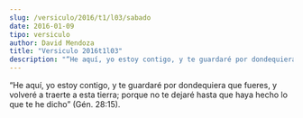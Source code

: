 ```yaml
---
slug: /versiculo/2016/t1/l03/sabado
date: 2016-01-09
tipo: versiculo
author: David Mendoza
title: "Versiculo 2016t1l03"
description: "“He aquí, yo estoy contigo, y te guardaré por dondequiera que fueres, y volveré a traerte a esta tierra; porque no te dejaré hasta que haya hecho lo que te he dicho” (Gén. 28:15)."
---
```


“He aquí, yo estoy contigo, y te guardaré por dondequiera que fueres, y volveré a traerte a esta tierra; porque no te dejaré hasta que haya hecho lo que te he dicho” (Gén. 28:15).
